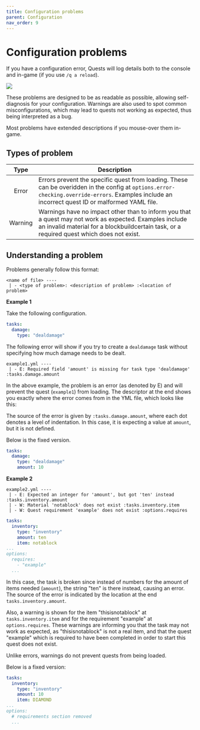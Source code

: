 ```yaml
---
title: Configuration problems
parent: Configuration
nav_order: 9
---
```


# Configuration problems

If you have a configuration error, Quests will log details both to the console and in-game (if you use `/q a reload`).

![](https://i.imgur.com/5o7EyVm.png)

These problems are designed to be as readable as possible, allowing self-diagnosis for your configuration. Warnings are also used to spot common misconfigurations, which may lead to quests not working as expected, thus being interpreted as a bug. 

Most problems have extended descriptions if you mouse-over them in-game.

## Types of problem

|  Type   | Description                                                                                                                                                                                          |
|:-------:|------------------------------------------------------------------------------------------------------------------------------------------------------------------------------------------------------|
|  Error  | Errors prevent the specific quest from loading. These can be overidden in the config at `options.error-checking.override-errors`. Examples include an incorrect quest ID or malformed YAML file.     |
| Warning | Warnings have no impact other than to inform you that a quest may not work as expected. Examples include an invalid material for a blockbuildcertain task, or a required quest which does not exist. |

## Understanding a problem
Problems generally follow this format:
```
<name of file> ----
 | - <type of problem>: <description of problem> :<location of problem>
```

**Example 1**

Take the following configuration.

```yaml
tasks:
  damage:
    type: "dealdamage"
```
The following error will show if you try to create a `dealdamage` task without specifying how much damage needs to be dealt.
```
example1.yml ----
 | - E: Required field 'amount' is missing for task type 'dealdamage' :tasks.damage.amount
```
In the above example, the problem is an error (as denoted by E) and will prevent the quest (`example1`) from loading. 
The descriptor at the end shows you exactly where the error comes from in the YML file, which looks like this:

The source of the error is given by `:tasks.damage.amount`, where each dot denotes a level of indentation. In this case, it is expecting a value at `amount`, but it is not defined. 

Below is the fixed version.

```yaml
tasks:
  damage:
    type: "dealdamage"
    amount: 10
```

**Example 2**

```
example2.yml ----
 | - E: Expected an integer for 'amount', but got 'ten' instead :tasks.inventory.amount
 | - W: Material 'notablock' does not exist :tasks.inventory.item
 | - W: Quest requirement 'example' does not exist :options.requires
```
```yaml
tasks:
  inventory:
    type: "inventory"
    amount: ten
    item: notablock
...
options:
  requires:
    - "example"
  ...
```
In this case, the task is broken since instead of numbers for the amount of items needed (`amount`), the string "ten" is there instead, causing an error. The source of the error is indicated by the location at the end `tasks.inventory.amount`. 

Also, a warning is shown for the item "thisisnotablock" at `tasks.inventory.item` and for the requirement "example" at `options.requires`. These warnings are informing you that the task may not work as expected, as "thisisnotablock" is not a real item, and that the quest "example" which is required to have been completed in order to start this quest does not exist. 

Unlike errors, warnings do not prevent quests from being loaded.

Below is a fixed version:
```yaml
tasks:
  inventory:
    type: "inventory"
    amount: 10
    item: DIAMOND
...
options:
  # requirements section removed
  ...
```